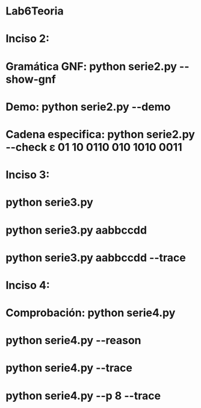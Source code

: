 # Lab6Teoria


# Inciso 2:
# Gramática GNF: python serie2.py --show-gnf
# Demo: python serie2.py --demo
# Cadena especifica: python serie2.py --check ε 01 10 0110 010 1010 0011

# Inciso 3:
# python serie3.py
# python serie3.py aabbccdd
# python serie3.py aabbccdd --trace

# Inciso 4: 
# Comprobación: python serie4.py
# python serie4.py --reason
# python serie4.py --trace
# python serie4.py --p 8 --trace

